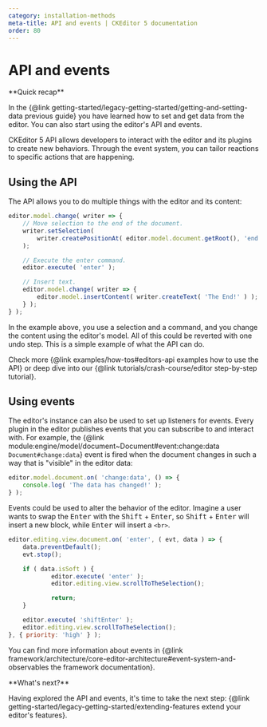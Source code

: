 ```yaml
---
category: installation-methods
meta-title: API and events | CKEditor 5 documentation
order: 80
---
```


# API and events

<info-box hint>
**Quick recap**

In the {@link getting-started/legacy-getting-started/getting-and-setting-data previous guide} you have learned how to set and get data from the editor. You can also start using the editor's API and events.
</info-box>

CKEditor 5 API allows developers to interact with the editor and its plugins to create new behaviors. Through the event system, you can tailor reactions to specific actions that are happening.

## Using the API

The API allows you to do multiple things with the editor and its content:

```js
editor.model.change( writer => {
	// Move selection to the end of the document.
	writer.setSelection(
		writer.createPositionAt( editor.model.document.getRoot(), 'end' )
	);

	// Execute the enter command.
	editor.execute( 'enter' );

	// Insert text.
	editor.model.change( writer => {
		editor.model.insertContent( writer.createText( 'The End!' ) );
	} );
} );
```

In the example above, you use a selection and a command, and you change the content using the editor's model. All of this could be reverted with one undo step. This is a simple example of what the API can do.

Check more {@link examples/how-tos#editors-api examples how to use the API} or deep dive into our {@link tutorials/crash-course/editor step-by-step tutorial}.

## Using events

The editor's instance can also be used to set up listeners for events. Every plugin in the editor publishes events that you can subscribe to and interact with. For example, the {@link module:engine/model/document~Document#event:change:data `Document#change:data`} event is fired when the document changes in such a way that is "visible" in the editor data:

```js
editor.model.document.on( 'change:data', () => {
	console.log( 'The data has changed!' );
} );
```

Events could be used to alter the behavior of the editor. Imagine a user wants to swap the <kbd>Enter</kbd> with the <kbd>Shift</kbd> + <kbd>Enter</kbd>, so <kbd>Shift</kbd> + <kbd>Enter</kbd> will insert a new block, while <kbd>Enter</kbd> will insert a `<br>`.

```js
editor.editing.view.document.on( 'enter', ( evt, data ) => {
	data.preventDefault();
	evt.stop();

	if ( data.isSoft ) {
			editor.execute( 'enter' );
			editor.editing.view.scrollToTheSelection();

			return;
	}

	editor.execute( 'shiftEnter' );
	editor.editing.view.scrollToTheSelection();
}, { priority: 'high' } );
```

You can find more information about events in {@link framework/architecture/core-editor-architecture#event-system-and-observables the framework documentation}.

<info-box hint>
**What's next?**

Having explored the API and events, it's time to take the next step: {@link getting-started/legacy-getting-started/extending-features extend your editor's features}.
</info-box>
